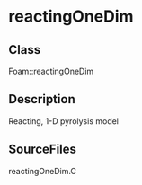 # reactingOneDim 
## Class
Foam::reactingOneDim

## Description
Reacting, 1-D pyrolysis model

## SourceFiles
reactingOneDim.C

